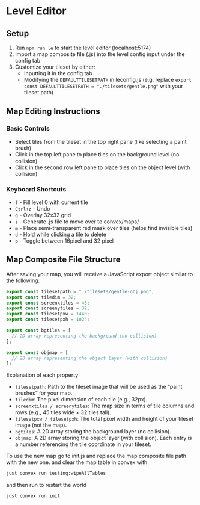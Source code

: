 # Level Editor

## Setup

1. Run `npm run le` to start the level editor (localhost:5174)
2. Import a map composite file (.js) into the level config input under the config tab
3. Customize your tileset by either:
   - Inputting it in the config tab
   - Modifying the `DEFAULTTILESETPATH` in leconfig.js (e.g. replace `export const DEFAULTTILESETPATH = "./tilesets/gentle.png"` with your tileset path)

## Map Editing Instructions

### Basic Controls
- Select tiles from the tileset in the top right pane (like selecting a paint brush)
- Click in the top left pane to place tiles on the background level (no collision)
- Click in the second row left pane to place tiles on the object level (with collision)

### Keyboard Shortcuts
- `f` - Fill level 0 with current tile
- `Ctrl+z` - Undo
- `g` - Overlay 32x32 grid
- `s` - Generate .js file to move over to convex/maps/
- `m` - Place semi-transparent red mask over tiles (helps find invisible tiles)
- `d` - Hold while clicking a tile to delete
- `p` - Toggle between 16pixel and 32 pixel

## Map Composite File Structure

After saving your map, you will receive a JavaScript export object similar to the following:

```js
export const tilesetpath = "./tilesets/gentle-obj.png";
export const tiledim = 32;
export const screenxtiles = 45;
export const screenytiles = 32;
export const tilesetpxw = 1440;
export const tilesetpxh = 1024;

export const bgtiles = [
  // 2D array representing the background (no collision)
];

export const objmap = [
  // 2D array representing the object layer (with collision)
];
```

Explanation of each property
- `tilesetpath`: Path to the tileset image that will be used as the “paint brushes” for your map.
- `tiledim`: The pixel dimension of each tile (e.g., 32px).
- `screenxtiles / screenytiles`: The map size in terms of tile columns and rows (e.g., 45 tiles wide × 32 tiles tall).
- `tilesetpxw / tilesetpxh`: The total pixel width and height of your tileset image (not the map).
- `bgtiles`: A 2D array storing the background layer (no collision).
- `objmap`: A 2D array storing the object layer (with collision). Each entry is a number referencing the tile coordinate in your tileset.

To use the new map go to init.js and replace the map composite file path with the new one. and clear the map table in convex with 

```bash
just convex run testing:wipeAllTables
```

and then run to restart the world

```bash
just convex run init
```
